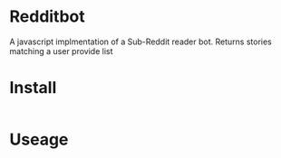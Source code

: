 Redditbot
=========
A javascript implmentation of a Sub-Reddit reader bot. Returns
stories matching a user provide list


Install
=======
```code
```



Useage
======
```code
```
